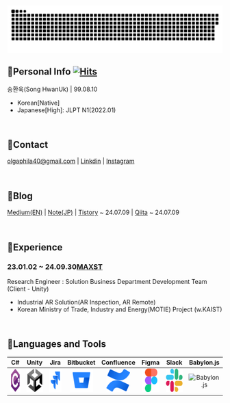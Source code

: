 <p align="center">
 <img width="1000" src="Assets/github-snake.svg" alt="snake"/>
</p>

## 🔹Personal Info [![Hits](https://hits.seeyoufarm.com/api/count/incr/badge.svg?url=https%3A%2F%2Fgithub.com%2FUgee0810%2Fhit-counter&count_bg=%23626262&title_bg=%23000000&icon=github.svg&icon_color=%23FFFFFF&title=Ugee0810&edge_flat=false)](https://hits.seeyoufarm.com)
송환욱(Song HwanUk) | 99.08.10
- Korean[Native]
- Japanese[High]: JLPT N1(2022.01)

<br>

## 🔹Contact
olgaphila40@gmail.com | [Linkdin](https://www.linkedin.com/in/hwanuk-song-6781092b0/) | [Instagram](https://www.instagram.com/ra._15ux/)

<br>

## 🔹Blog
[Medium(EN)](https://medium.com/@olgaphila40) | [Note(JP)](https://note.com/ugee/) | [Tistory](https://sugar0810.tistory.com/) ~ 24.07.09 | [Qiita](https://qiita.com/sugar0810) ~ 24.07.09

<br>

## 🔹Experience
### 23.01.02 ~ 24.09.30[MAXST](https://maxst.com/)
Research Engineer : Solution Business Department Development Team (Client - Unity)
- Industrial AR Solution(AR Inspection, AR Remote)
- Korean Ministry of Trade, Industry and Energy(MOTIE) Project (w.KAIST)

<br>

## 🔹Languages and Tools
| C# | Unity | Jira | Bitbucket | Confluence | Figma | Slack | Babylon.js |
|:---:|:---:|:---:|:---:|:---:|:---:|:---:|:---:|
| <img src="https://github.com/devicons/devicon/blob/master/icons/csharp/csharp-original.svg" title="C#" alt="C#" width="55" height="55"/> | <img src="https://github.com/devicons/devicon/blob/master/icons/unity/unity-original.svg" title="Unity" alt="Unity" width="55" height="55"/> | <img src="https://github.com/devicons/devicon/blob/master/icons/jira/jira-original.svg" title="Jira" alt="Jira" width="55" height="55"/> | <img src="https://github.com/devicons/devicon/blob/master/icons/bitbucket/bitbucket-original.svg" title="Bitbucket" alt="Bitbucket" width="55" height="55"/> | <img src="https://github.com/devicons/devicon/blob/master/icons/confluence/confluence-original.svg" title="Confluence" alt="Confluence" width="55" height="55"/> | <img src="https://github.com/devicons/devicon/blob/master/icons/figma/figma-original.svg" title="Figma" alt="Figma" width="55" height="55"/> | <img src="https://github.com/devicons/devicon/blob/master/icons/slack/slack-original.svg" title="Slack" alt="Slack" width="55" height="55"/> | <img src="https://upload.wikimedia.org/wikipedia/commons/8/8e/Babylon_logo_v4.svg" title="Babylon.js" alt="Babylon.js" width="55" height="55"/> |
